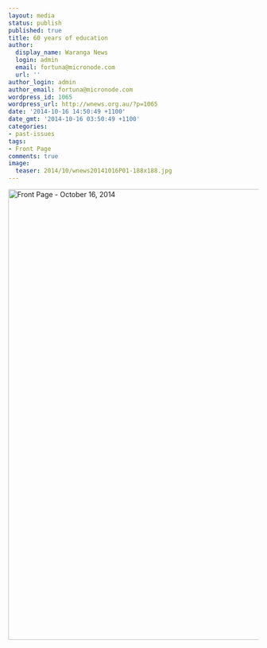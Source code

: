 ```yaml
---
layout: media
status: publish
published: true
title: 60 years of education
author:
  display_name: Waranga News
  login: admin
  email: fortuna@micronode.com
  url: ''
author_login: admin
author_email: fortuna@micronode.com
wordpress_id: 1065
wordpress_url: http://wnews.org.au/?p=1065
date: '2014-10-16 14:50:49 +1100'
date_gmt: '2014-10-16 03:50:49 +1100'
categories:
- past-issues
tags:
- Front Page
comments: true
image:
  teaser: 2014/10/wnews20141016P01-188x188.jpg
---
```


<a href="{{ site.url }}/images/2014/10/wnews20141016P01.pdf"><img class="alignnone size-full wp-image-1063" alt="Front Page - October 16, 2014" src="{{ site.url }}/images/2014/10/wnews20141016P01.jpg" width="624" height="907" /></a>
